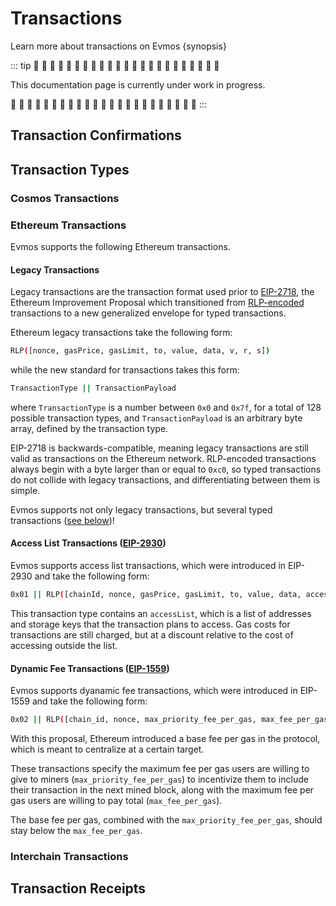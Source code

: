 <!--
order: 1
-->

# Transactions

Learn more about transactions on Evmos {synopsis}

::: tip
🚧 🚧 🚧 🚧 🚧 🚧 🚧 🚧 🚧 🚧 🚧 🚧 🚧 🚧 🚧 🚧 🚧 🚧 🚧 🚧 🚧 🚧 🚧

This documentation page is currently under work in progress.

🚧 🚧 🚧 🚧 🚧 🚧 🚧 🚧 🚧 🚧 🚧 🚧 🚧 🚧 🚧 🚧 🚧 🚧 🚧 🚧 🚧 🚧 🚧
:::

<!-- 
TODO: explain what transactions are on Evmos and blockchains. 
Explain that transactions can be identified by hashes and that they can 
contain multiple messages. Why can transactions fail? 

Explain that transactions can interoperate with other blockchains.
-->

## Transaction Confirmations

<!-- TODO: why are Ethereum transactions different than Cosmos -->

## Transaction Types

<!-- TODO: explain which transactions types does Evmos support (i.e modules and changes) and provide a few examples. -->

<!-- TODO: why are Ethereum transactions different than Cosmos -->

### Cosmos Transactions

### Ethereum Transactions

Evmos supports the following Ethereum transactions.

#### Legacy Transactions

Legacy transactions are the transaction format used prior to [EIP-2718](https://eips.ethereum.org/EIPS/eip-2718), the Ethereum Improvement Proposal which transitioned from [RLP-encoded](https://ethereum.org/en/developers/docs/data-structures-and-encoding/rlp/) transactions to a new generalized envelope for typed transactions.

Ethereum legacy transactions take the following form:

```bash
RLP([nonce, gasPrice, gasLimit, to, value, data, v, r, s])
```

while the new standard for transactions takes this form:

```bash
TransactionType || TransactionPayload
```

where `TransactionType` is a number between `0x0` and `0x7f`, for a total of 128 possible transaction types, and `TransactionPayload` is an arbitrary byte array, defined by the transaction type.

EIP-2718 is backwards-compatible, meaning legacy transactions are still valid as transactions on the Ethereum network. RLP-encoded transactions always begin with a byte larger than or equal to `0xc0`, so typed transactions do not collide with legacy transactions, and differentiating between them is simple.

Evmos supports not only legacy transactions, but several typed transactions ([see below](#access-list-transactions-eip-2930httpseipsethereumorgeipseip-2930))!

#### Access List Transactions ([EIP-2930](https://eips.ethereum.org/EIPS/eip-2930))

Evmos supports access list transactions, which were introduced in EIP-2930 and take the following form:

```bash
0x01 || RLP([chainId, nonce, gasPrice, gasLimit, to, value, data, accessList, signatureYParity, signatureR, signatureS])
```

This transaction type contains an `accessList`, which is a list of addresses and storage keys that the transaction plans to access. Gas costs for transactions are still charged, but at a discount relative to the cost of accessing outside the list.

#### Dynamic Fee Transactions ([EIP-1559](https://eips.ethereum.org/EIPS/eip-1559))

Evmos supports dyanamic fee transactions, which were introduced in EIP-1559 and take the following form:

```bash
0x02 || RLP([chain_id, nonce, max_priority_fee_per_gas, max_fee_per_gas, gas_limit, destination, amount, data, access_list, signature_y_parity, signature_r, signature_s])
```

With this proposal, Ethereum introduced a base fee per gas in the protocol, which is meant to centralize at a certain target.

These transactions specify the maximum fee per gas users are willing to give to miners (`max_priority_fee_per_gas`) to incentivize them to include their transaction in the next mined block, along with the maximum fee per gas users are willing to pay total (`max_fee_per_gas`).

The base fee per gas, combined with the `max_priority_fee_per_gas`, should stay below the `max_fee_per_gas`.

### Interchain Transactions

<!-- TODO: transactions that use IBC or bridges to send them to other chains -->

## Transaction Receipts

<!-- TODO: explain Ethereum transaction receipts -->
